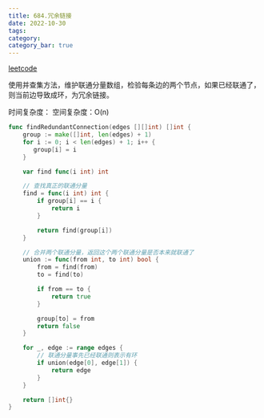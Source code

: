 ```yaml
---
title: 684.冗余链接
date: 2022-10-30
tags:
category: 
category_bar: true
---
```


[leetcode](https://leetcode.cn/problems/redundant-connection/)

使用并查集方法，维护联通分量数组，检验每条边的两个节点，如果已经联通了，则当前边导致成环，为冗余链接。

时间复杂度：
空间复杂度：O(n)

```Go
func findRedundantConnection(edges [][]int) []int {
    group := make([]int, len(edges) + 1)
    for i := 0; i < len(edges) + 1; i++ {
       group[i] = i
    }

    var find func(i int) int

    // 查找真正的联通分量
    find = func(i int) int {
        if group[i] == i {
            return i
        }

        return find(group[i])
    }

    // 合并两个联通分量，返回这个两个联通分量是否本来就联通了
    union := func(from int, to int) bool {
        from = find(from)
        to = find(to)

        if from == to {
            return true
        }

        group[to] = from
        return false
    }

    for _, edge := range edges {
        // 联通分量事先已经联通则表示有环
        if union(edge[0], edge[1]) {
            return edge
        }
    }

    return []int{}
}
```